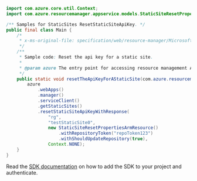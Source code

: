 ```java
import com.azure.core.util.Context;
import com.azure.resourcemanager.appservice.models.StaticSiteResetPropertiesArmResource;

/** Samples for StaticSites ResetStaticSiteApiKey. */
public final class Main {
    /*
     * x-ms-original-file: specification/web/resource-manager/Microsoft.Web/stable/2021-03-01/examples/ResetStaticSiteApiKey.json
     */
    /**
     * Sample code: Reset the api key for a static site.
     *
     * @param azure The entry point for accessing resource management APIs in Azure.
     */
    public static void resetTheApiKeyForAStaticSite(com.azure.resourcemanager.AzureResourceManager azure) {
        azure
            .webApps()
            .manager()
            .serviceClient()
            .getStaticSites()
            .resetStaticSiteApiKeyWithResponse(
                "rg",
                "testStaticSite0",
                new StaticSiteResetPropertiesArmResource()
                    .withRepositoryToken("repoToken123")
                    .withShouldUpdateRepository(true),
                Context.NONE);
    }
}
```

Read the [SDK documentation](https://github.com/Azure/azure-sdk-for-java/blob/azure-resourcemanager_2.15.0/sdk/resourcemanager/azure-resourcemanager/README.md) on how to add the SDK to your project and authenticate.
